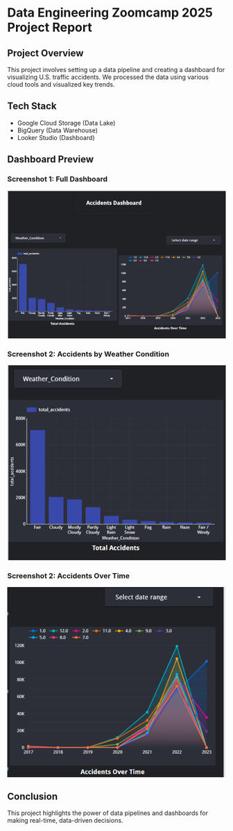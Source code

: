 # Data Engineering Zoomcamp 2025 Project Report

## Project Overview
This project involves setting up a data pipeline and creating a dashboard for visualizing U.S. traffic accidents. We processed the data using various cloud tools and visualized key trends.

## Tech Stack
- Google Cloud Storage (Data Lake)
- BigQuery (Data Warehouse)
- Looker Studio (Dashboard)

## Dashboard Preview

### Screenshot 1: Full Dashboard
![Full Dashboard](AccidentsDashboard.png)
### Screenshot 2: Accidents by Weather Condition
![Accidents by Weather Condition](dashboard_screenshot_1.png)

### Screenshot 2: Accidents Over Time
![Accidents Over Time](dashboard_screenshot_2.png)

## Conclusion
This project highlights the power of data pipelines and dashboards for making real-time, data-driven decisions.

